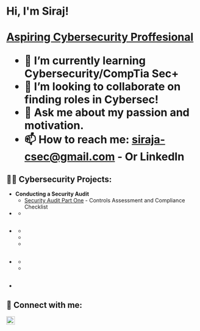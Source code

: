 <h1>Hi, I'm Siraj! <br/><br/><a href="https://github.com/Sirajabd">Aspiring Cybersecurity Proffesional</a>
  
- 🌱 I’m currently learning Cybersecurity/CompTia Sec+
- 👯 I’m looking to collaborate on finding roles in Cybersec!
- 💬 Ask me about my passion and motivation. 
- 📫 How to reach me: siraja-csec@gmail.com - Or LinkedIn
  
<h2>👨‍💻 Cybersecurity Projects:</h2>

- <b>Conducting a Security Audit</b>
  - [Security Audit Part One](https://github.com/Sirajabd/Security-Audit-Part-1) - Controls Assessment and Compliance Checklist 
- <b></b>
  - <b><i></b></i>
- <b></b>
  - 
  - 
  - 
  - 
- <b></b>
  -
  - 
  - 
- <b></b>
  - 



<h2> 🤳 Connect with me:</h2>

[<img align="left" alt="JoshMadakor | LinkedIn" width="22px" src="https://cdn.jsdelivr.net/npm/simple-icons@v3/icons/linkedin.svg" />][linkedin]

[linkedin]: https://www.linkedin.com/in/siraj-abdul-shahid-8a2552142

<!--
**joshmadakor1/joshmadakor1** is a ✨ _special_ ✨ repository because its `README.md` (this file) appears on your GitHub profile.

Here are some ideas to get you started:

- 🔭 I’m currently working on ...
- 🌱 I’m currently learning ...
- 👯 I’m looking to collaborate on ...
- 🤔 I’m looking for help with ...
- 💬 Ask me about ...
- 📫 How to reach me: ...
- 😄 Pronouns: ...
- ⚡ Fun fact: ...
-->
